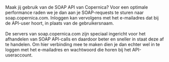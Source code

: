 Maak jij gebruik van de SOAP API van Copernica? Voor een optimale
performance raden we je dan aan je SOAP-requests te sturen naar
soap.copernica.com. Inloggen kan vervolgens met het e-mailadres dat bij
de API-user hoort, in plaats van de gebruikersnaam. \
 \
 De servers van soap.copernica.com zijn speciaal ingericht voor het
afhandelen van SOAP API-calls en daardoor beter en sneller in staat deze
af te handelen. Om hier verbinding mee te maken dien je dan echter wel
in te loggen met het e-mailadres en wachtwoord die horen bij het
API-useraccount.
